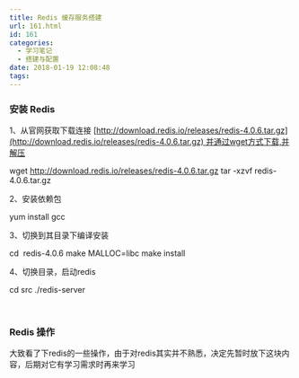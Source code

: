 ```yaml
---
title: Redis 缓存服务搭建
url: 161.html
id: 161
categories:
  - 学习笔记
  - 搭建与配置
date: 2018-01-19 12:08:48
tags:
---
```


### 安装 Redis

1、从官网获取下载连接 [http://download.redis.io/releases/redis-4.0.6.tar.gz](http://download.redis.io/releases/redis-4.0.6.tar.gz) 并通过wget方式下载,并解压

wget http://download.redis.io/releases/redis-4.0.6.tar.gz
tar -xzvf redis-4.0.6.tar.gz

2、安装依赖包

yum install gcc

3、切换到其目录下编译安装

cd  redis-4.0.6
make MALLOC=libc
make install

4、切换目录，启动redis

cd src
./redis-server

 

### Redis 操作

大致看了下redis的一些操作，由于对redis其实并不熟悉，决定先暂时放下这块内容，后期对它有学习需求时再来学习